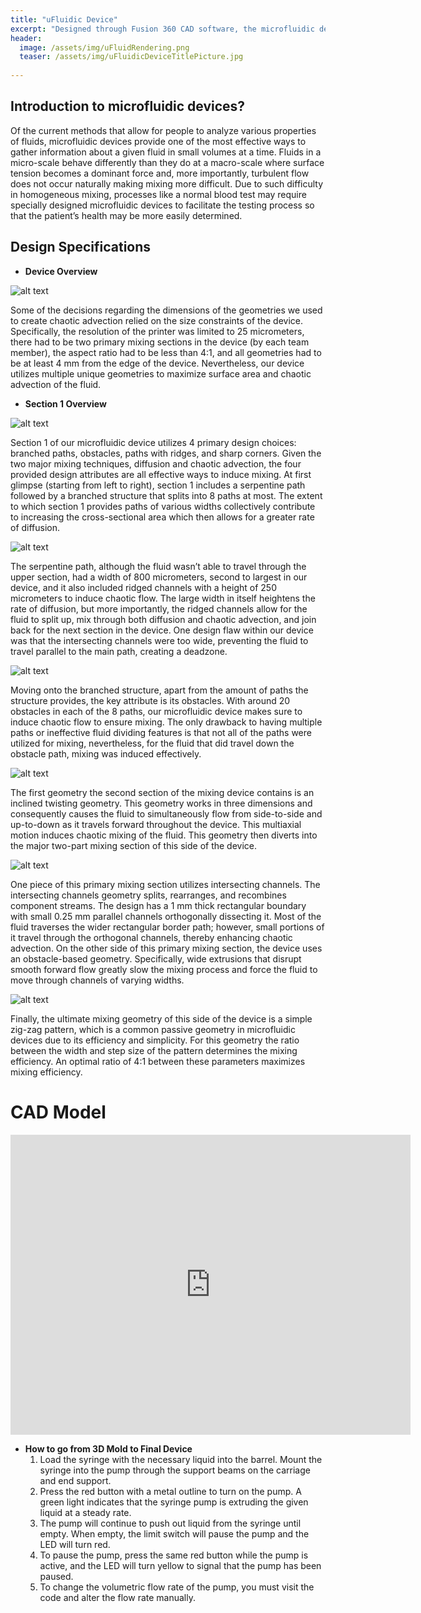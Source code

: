 ```yaml
---
title: "uFluidic Device"
excerpt: "Designed through Fusion 360 CAD software, the microfluidic device provies a much more effeicient way to "
header:
  image: /assets/img/uFluidRendering.png
  teaser: /assets/img/uFluidicDeviceTitlePicture.jpg
   
---
```


## Introduction to microfluidic devices?

   Of the current methods that allow for people to analyze various properties of fluids, microfluidic devices provide one of the most effective ways to gather information about a given fluid in small volumes at a time. Fluids in a micro-scale behave differently than they do at a macro-scale where surface tension becomes a dominant force and, more importantly, turbulent flow does not occur naturally making mixing more difficult. Due to such difficulty in homogeneous mixing, processes like a normal blood test may require specially designed microfluidic devices to facilitate the testing process so that the patient’s health may be more easily determined.

## Design Specifications

* **Device Overview**

![alt text](https://ChanwooLe2.github.io/assets/img/uFluidicDeviceDesignOverlook.jpg "Overview")

   Some of the decisions regarding the dimensions of the geometries we used to create chaotic advection relied on the size constraints of the device. Specifically, the resolution of the printer was limited to 25 micrometers, there had to be two primary mixing sections in the device (by each team member), the aspect ratio had to be less than 4:1, and all geometries had to be at least 4 mm from the edge of the device. Nevertheless, our device utilizes multiple unique geometries to maximize surface area and chaotic advection of the fluid. 

* **Section 1 Overview**

![alt text](https://ChanwooLe2.github.io/assets/img/uFLuid7.png "Sect1Overview")

   Section 1 of our microfluidic device utilizes 4 primary design choices: branched paths, obstacles, paths with ridges, and sharp corners. Given the two major mixing techniques, diffusion and chaotic advection, the four provided design attributes are all effective ways to induce mixing. At first glimpse (starting from left to right), section 1 includes a serpentine path followed by a branched structure that splits into 8 paths at most. The extent to which section 1 provides paths of various widths collectively contribute to increasing the cross-sectional area which then allows for a greater rate of diffusion.

![alt text](https://ChanwooLe2.github.io/assets/img/uFluid1.jpg "SerpentinePath")

   The serpentine path, although the fluid wasn’t able to travel through the upper section, had a width of 800 micrometers, second to largest in our device, and it also included ridged channels with a height of 250 micrometers to induce chaotic flow. The large width in itself heightens the rate of diffusion, but more importantly, the ridged channels allow for the fluid to split up, mix through both diffusion and chaotic advection, and join back for the next section in the device. One design flaw within our device was that the intersecting channels were too wide, preventing the fluid to travel parallel to the main path, creating a deadzone.

![alt text](https://ChanwooLe2.github.io/assets/img/uFluid2.jpg "BranchedStructure")

   Moving onto the branched structure, apart from the amount of paths the structure provides, the key attribute is its obstacles. With around 20 obstacles in each of the 8 paths, our microfluidic device makes sure to induce chaotic flow to ensure mixing. The only drawback to having multiple paths or ineffective fluid dividing features is that not all of the paths were utilized for mixing, nevertheless, for the fluid that did travel down the obstacle path, mixing was induced effectively.

![alt text](https://ChanwooLe2.github.io/assets/img/uFluid3.jpg "InclineGeometry")

   The first geometry the second section of the mixing device contains is an inclined twisting geometry. This geometry works in three dimensions and consequently causes the fluid to simultaneously flow from side-to-side and up-to-down as it travels forward throughout the device. This multiaxial motion induces chaotic mixing of the fluid. This geometry then diverts into the major two-part mixing section of this side of the device. 

![alt text](https://ChanwooLe2.github.io/assets/img/uFluid45.jpg "IntersectingChannels")

   One piece of this primary mixing section utilizes intersecting channels. The intersecting channels geometry splits, rearranges, and recombines component streams. The design has a 1 mm thick rectangular boundary with small 0.25 mm parallel channels orthogonally dissecting it. Most of the fluid traverses the wider rectangular border path; however, small portions of it travel through the orthogonal channels, thereby enhancing chaotic advection. On the other side of this primary mixing section, the device uses an obstacle-based geometry. Specifically, wide extrusions that disrupt smooth forward flow greatly slow the mixing process and force the fluid to move through channels of varying widths.

![alt text](https://ChanwooLe2.github.io/assets/img/uFluid5.png "ZigZag")

   Finally, the ultimate mixing geometry of this side of the device is a simple zig-zag pattern, which is a common passive geometry in microfluidic devices due to its efficiency and simplicity. For this geometry the ratio between the width and step size of the pattern determines the mixing efficiency. An optimal ratio of 4:1 between these parameters maximizes mixing efficiency.

# CAD Model
<iframe src="https://vanderbilt643.autodesk360.com/shares/public/SH512d4QTec90decfa6e4cdffd816f228146?mode=embed" width="640" height="480" allowfullscreen="true" webkitallowfullscreen="true" mozallowfullscreen="true"  frameborder="0"></iframe>

* **How to go from 3D Mold to Final Device**
  1. Load the syringe with the necessary liquid into the barrel. Mount the syringe into the pump through the support beams on the carriage and end support.
  2. Press the red button with a metal outline to turn on the pump. A green light indicates that the syringe pump is extruding the given liquid at a steady rate.
  3. The pump will continue to push out liquid from the syringe until empty. When empty, the limit switch will pause the pump and the LED will turn red.
  4. To pause the pump, press the same red button while the pump is active, and the LED will turn yellow to signal that the pump has been paused.
  5. To change the volumetric flow rate of the pump, you must visit the code and alter the flow rate manually.
